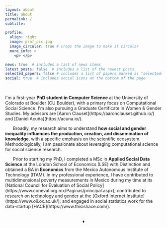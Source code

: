 ```yaml
---
layout: about
title: about
permalink: /
subtitle:

profile:
  align: right
  image: prof_pic.jpg
  image_circular: true # crops the image to make it circular
  more_info: >
    <p> </p>

news: true  # includes a list of news items
latest_posts: false  # includes a list of the newest posts
selected_papers: false # includes a list of papers marked as "selected={true}"
social: true  # includes social icons at the bottom of the page
---
```


<br>
I'm a first-year <b>PhD student in Computer Science</b> at the University of Colorado at Boulder (CU Boulder), with a primary focus on Computational Social Science. I'm also pursuing a Graduate Certificate in Women & Gender Studies. My advisors are [Aaron Clauset](https://aaronclauset.github.io/) and [Daniel Acuña](https://acuna.io/).


<p style="text-indent: 25px;"> Broadly, my research aims to understand <b>how social and gender inequality influences the production, creation, and dissemination of knowledge</b>, with a specific emphasis on the scientific ecosystem. Methodologically, I am passionate about leveraging computational science for social science research. </p>


<p style="text-indent: 25px;"> Prior to starting my PhD, I completed a MSc in <b>Applied Social Data Science</b> at the London School of Economics (LSE) with Distinction and obtained a BA in <b>Economics</b> from the Mexico Autonomous Institute of Technology (ITAM). In my professional experience, I have contributed to multidimensional poverty measurements in Mexico during my time at its [National Council for Evaluation of Social Policy](https://www.coneval.org.mx/Paginas/principal.aspx); contributed to research on technology and gender at the [Oxford Internet Institute](https://www.oii.ox.ac.uk/); and engaged in social statistics work for the data-startup [HACE](https://www.thisishace.com/).

<br>
<br>
<center> ♦ </center>
<br>
